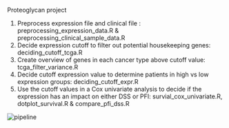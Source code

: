 Proteoglycan project 

1) Preprocess expression file and clinical file : preprocessing_expression_data.R & preprocessing_clinical_sample_data.R
2) Decide expression cutoff to filter out potential housekeeping genes: deciding_cutoff_tcga.R 
3) Create overview of genes in each cancer type above cutoff value: tcga_filter_variance.R
4) Decide cutoff expression value to determine patients in high vs low expression groups: deciding_cutoff_expr.R
5) Use the cutoff values in a Cox univariate analysis to decide if the expression has an impact on either DSS or PFI: survial_cox_univariate.R, dotplot_survival.R & compare_pfi_dss.R


![pipeline](https://github.com/user-attachments/assets/aa6ab836-5ec3-4af8-b997-6f330f9afd29)
